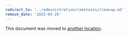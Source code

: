 ```yaml
---
redirect_to: '../administration/raketasks/cleanup.md'
remove_date: '2025-05-26'
---
```


<!-- markdownlint-disable -->

This document was moved to [another location](../administration/raketasks/cleanup.md).

<!-- This redirect file can be deleted after <2025-05-26>. -->
<!-- Redirects that point to other docs in the same project expire in three months. -->
<!-- Redirects that point to docs in a different project or site (link is not relative and starts with `https:`) expire in one year. -->
<!-- Before deletion, see: https://docs.gitlab.com/ee/development/documentation/redirects.html -->
